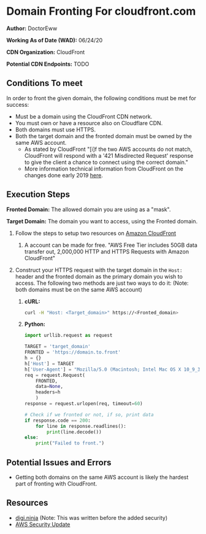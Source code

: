 # Domain Fronting For cloudfront.com

**Author:** DoctorEww

**Working As of Date (WAD):** 06/24/20

**CDN Organization:** CloudFront

**Potential CDN Endpoints:** TODO

## Conditions To meet

In order to front the given domain, the following conditions must be met for
success:

- Must be a domain using the CloudFront CDN network.
- You must own or have a resource also on Cloudflare CDN.
- Both domains must use HTTPS.
- Both the target domain and the fronted domain must be owned by the same AWS
  account.
  - As stated by CloudFront "[i]f the two AWS accounts do not match, CloudFront
    will respond with a '421 Misdirected Request' response to give the client a
    chance to connect using the correct domain."
  - More information technical information from CloudFront on the changes done
    early 2019
    [here](https://aws.amazon.com/blogs/networking-and-content-delivery/continually-enhancing-domain-security-on-amazon-cloudfront/).

## Execution Steps

**Fronted Domain:** The allowed domain you are using as a "mask".

**Target Domain:** The domain you want to access, using the Fronted domain.

1. Follow the steps to setup two resources on
   [Amazon CloudFront](https://aws.amazon.com/cloudfront/)

   1. A account can be made for free. "AWS Free Tier includes 50GB data transfer
      out, 2,000,000 HTTP and HTTPS Requests with Amazon CloudFront"

2. Construct your HTTPS request with the target domain in the `Host:` header and
   the fronted domain as the primary domain you wish to access. The following
   two methods are just two ways to do it: (Note: both domains must be on the
   same AWS account)

   1. **cURL:**

      ```bash
      curl -H "Host: <Target_domain>" https://<Fronted_domain>
      ```

   2. **Python:**

      ```python
      import urllib.request as request

      TARGET = 'target_domain'
      FRONTED = 'https://domain.to.front'
      h = {}
      h['Host'] = TARGET
      h['User-Agent'] = "Mozilla/5.0 (Macintosh; Intel Mac OS X 10_9_3) AppleWebKit/537.36 (KHTML, like Gecko) Chrome/35.0.1916.47 Safari/537.36"
      req = request.Request(
          FRONTED,
          data=None,
          headers=h
          )
      response = request.urlopen(req, timeout=60)

      # Check if we fronted or not, if so, print data
      if response.code == 200:
          for line in response.readlines():
              print(line.decode())
      else:
          print("Failed to front.")
      ```

## Potential Issues and Errors

- Getting both domains on the same AWS account is likely the hardest part of
  fronting with CloudFront.

## Resources

- [digi.ninja](https://digi.ninja/blog/cloudfront_example.php) (Note: This was
  written before the added security)
- [AWS Security Update](https://aws.amazon.com/blogs/networking-and-content-delivery/continually-enhancing-domain-security-on-amazon-cloudfront/)

